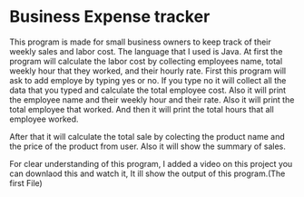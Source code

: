 # Business Expense tracker

This program is made for small business owners to keep track of their weekly sales and labor cost.
The language that I used is Java.
At first the program will calculate the labor cost by collecting employees name, total weekly hour that they worked, and their hourly rate.
First this program will ask to add employe by typing yes or no. If you type no it will collect all the data that you typed and calculate the total employee cost. Also it will print the employee name and their weekly hour and their rate.
Also it will print the total employee that worked. And then it will print the total hours that all employee worked.


After that it will calculate the total sale by colecting the product name and the price of the product from user.
Also it will show the summary of sales.

 For clear understanding of this program, I added a video on this project you can downlaod this and watch it, It ill show the output of this program.(The first File)
